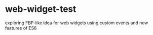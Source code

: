 # web-widget-test
exploring FBP-like idea for web widgets using custom events and new features of ES6
